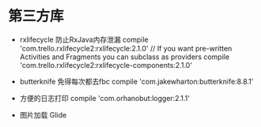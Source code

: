 # 第三方库

- rxlifecycle 防止RxJava内存泄漏
	compile 'com.trello.rxlifecycle2:rxlifecycle:2.1.0'
    // If you want pre-written Activities and Fragments you can subclass as providers
    compile 'com.trello.rxlifecycle2:rxlifecycle-components:2.1.0'
    
- butterknife 免得每次都去fbc
 compile 'com.jakewharton:butterknife:8.8.1'

- 方便的日志打印
 compile 'com.orhanobut:logger:2.1.1'
 
 - 图片加载 Glide